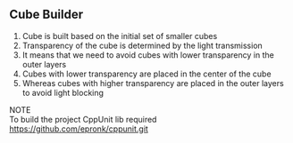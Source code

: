 ## Cube Builder  
  
1. Cube is built based on the initial set of smaller cubes  
2. Transparency of the cube is determined by the light transmission  
3. It means that we need to avoid cubes with lower transparency in the outer layers  
4. Cubes with lower transparency are placed in the center of the cube  
5. Whereas cubes with higher transparency are placed in the outer layers to avoid light blocking  

NOTE  
To build the project CppUnit lib required https://github.com/epronk/cppunit.git  